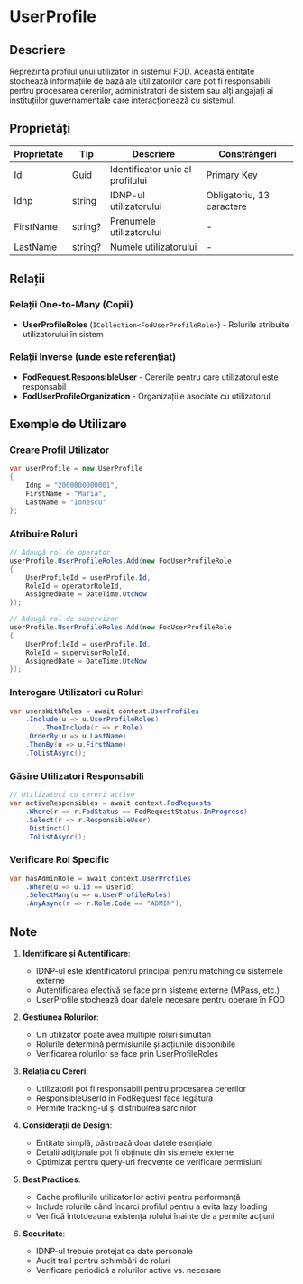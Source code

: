 # UserProfile

## Descriere

Reprezintă profilul unui utilizator în sistemul FOD. Această entitate stochează informațiile de bază ale utilizatorilor care pot fi responsabili pentru procesarea cererilor, administratori de sistem sau alți angajați ai instituțiilor guvernamentale care interacționează cu sistemul.

## Proprietăți

| Proprietate | Tip | Descriere | Constrângeri |
|------------|-----|-----------|--------------|
| Id | Guid | Identificator unic al profilului | Primary Key |
| Idnp | string | IDNP-ul utilizatorului | Obligatoriu, 13 caractere |
| FirstName | string? | Prenumele utilizatorului | - |
| LastName | string? | Numele utilizatorului | - |

## Relații

### Relații One-to-Many (Copii)
- **UserProfileRoles** (`ICollection<FodUserProfileRole>`) - Rolurile atribuite utilizatorului în sistem

### Relații Inverse (unde este referențiat)
- **FodRequest.ResponsibleUser** - Cererile pentru care utilizatorul este responsabil
- **FodUserProfileOrganization** - Organizațiile asociate cu utilizatorul

## Exemple de Utilizare

### Creare Profil Utilizator
```csharp
var userProfile = new UserProfile
{
    Idnp = "2000000000001",
    FirstName = "Maria",
    LastName = "Ionescu"
};
```

### Atribuire Roluri
```csharp
// Adaugă rol de operator
userProfile.UserProfileRoles.Add(new FodUserProfileRole
{
    UserProfileId = userProfile.Id,
    RoleId = operatorRoleId,
    AssignedDate = DateTime.UtcNow
});

// Adaugă rol de supervizor
userProfile.UserProfileRoles.Add(new FodUserProfileRole
{
    UserProfileId = userProfile.Id,
    RoleId = supervisorRoleId,
    AssignedDate = DateTime.UtcNow
});
```

### Interogare Utilizatori cu Roluri
```csharp
var usersWithRoles = await context.UserProfiles
    .Include(u => u.UserProfileRoles)
        .ThenInclude(r => r.Role)
    .OrderBy(u => u.LastName)
    .ThenBy(u => u.FirstName)
    .ToListAsync();
```

### Găsire Utilizatori Responsabili
```csharp
// Utilizatori cu cereri active
var activeResponsibles = await context.FodRequests
    .Where(r => r.FodStatus == FodRequestStatus.InProgress)
    .Select(r => r.ResponsibleUser)
    .Distinct()
    .ToListAsync();
```

### Verificare Rol Specific
```csharp
var hasAdminRole = await context.UserProfiles
    .Where(u => u.Id == userId)
    .SelectMany(u => u.UserProfileRoles)
    .AnyAsync(r => r.Role.Code == "ADMIN");
```

## Note

1. **Identificare și Autentificare**:
   - IDNP-ul este identificatorul principal pentru matching cu sistemele externe
   - Autentificarea efectivă se face prin sisteme externe (MPass, etc.)
   - UserProfile stochează doar datele necesare pentru operare în FOD

2. **Gestiunea Rolurilor**:
   - Un utilizator poate avea multiple roluri simultan
   - Rolurile determină permisiunile și acțiunile disponibile
   - Verificarea rolurilor se face prin UserProfileRoles

3. **Relația cu Cereri**:
   - Utilizatorii pot fi responsabili pentru procesarea cererilor
   - ResponsibleUserId în FodRequest face legătura
   - Permite tracking-ul și distribuirea sarcinilor

4. **Considerații de Design**:
   - Entitate simplă, păstrează doar datele esențiale
   - Detalii adiționale pot fi obținute din sistemele externe
   - Optimizat pentru query-uri frecvente de verificare permisiuni

5. **Best Practices**:
   - Cache profilurile utilizatorilor activi pentru performanță
   - Include rolurile când încarci profilul pentru a evita lazy loading
   - Verifică întotdeauna existența rolului înainte de a permite acțiuni

6. **Securitate**:
   - IDNP-ul trebuie protejat ca date personale
   - Audit trail pentru schimbări de roluri
   - Verificare periodică a rolurilor active vs. necesare